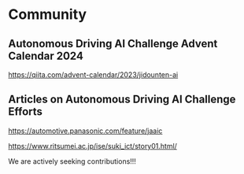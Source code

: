 # Community

## Autonomous Driving AI Challenge Advent Calendar 2024

<https://qiita.com/advent-calendar/2023/jidounten-ai>

## Articles on Autonomous Driving AI Challenge Efforts

<https://automotive.panasonic.com/feature/jaaic>

<https://www.ritsumei.ac.jp/ise/suki_ict/story01.html/>

We are actively seeking contributions!!!
